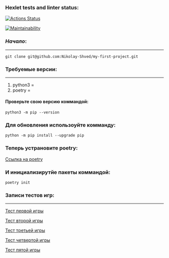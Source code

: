 ### Hexlet tests and linter status:
[![Actions Status](https://github.com/Nikolay-Shved/python-project-49/workflows/hexlet-check/badge.svg)](https://github.com/Nikolay-Shved/python-project-49/actions)

[![Maintainability](https://api.codeclimate.com/v1/badges/83e158949d998ac5fd1e/maintainability)](https://codeclimate.com/github/Nikolay-Shved/python-project-49/maintainability)

### ***Начало***:
***
`git clone git@github.com:Nikolay-Shved/my-first-project.git`

### Требуемые версии:
***

1. python3 = 
2. poetry =

#### Проверьте свою версию коммандой:

`python3 -m pip --version`

### Для обновления использоуйте комманду:

`python -m pip install --upgrade pip`

### Теперь устрановите poetry:

[Ссылка на poetry](https://python-poetry.org/docs/)

### И инициализирутйе пакеты коммандой:

`poetry init`

### Записи тестов игр:
***


[Тест первой игры](https://asciinema.org/a/hj8pi8XzZTn99VQ7sQrhU1CYU)

[Тест второй игры](https://asciinema.org/a/ogbc6FcRcF9DseDvDLFhTRIbE)

[Тест третьей игры](https://asciinema.org/a/e23azgMYetvNGlbt95UyOzR9o)

[Тест четвертой игры](https://asciinema.org/a/zjQVNwkuB58mkCq6mNOK6XEfs)

[Тест пятой игры](https://asciinema.org/a/8XJcojT5L4xLW1wL1ROTUkHam)